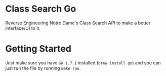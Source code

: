 # Class Search Go
Reverse Engineering Notre Dame's Class Search API to make a better interface/UI
to it. 

# Getting Started
Just make sure you have `Go 1.7.1` installed (`brew install go`) and you can
just run the file by running `make run`.

